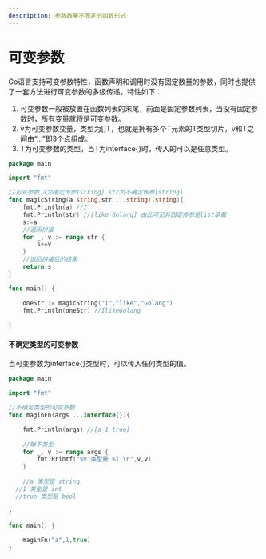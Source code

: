 ```yaml
---
description: 参数数量不固定的函数形式
---
```


# 可变参数

Go语言支持可变参数特性，函数声明和调用时没有固定数量的参数，同时也提供了一套方法进行可变参数的多级传递。特性如下：

1. 可变参数一般被放置在函数列表的末尾，前面是固定参数列表，当没有固定参数时，所有变量就将是可变参数。
2. v为可变参数变量，类型为\[\]T，也就是拥有多个T元素的T类型切片，v和T之间由“...”即3个点组成。
3. T为可变参数的类型，当T为interface{}时，传入的可以是任意类型。

```go
package main

import "fmt"

//可变参数 a为确定传参[string] str为不确定传参[string]
func magicString(a string,str ...string)(string){
	fmt.Println(a) //I
	fmt.Println(str) //[like Golang] 由此可见非固定传参是list承载
	s:=a
	//遍历拼接
	for _, v := range str {
		s+=v
	}
	//返回拼接后的结果
	return s
}

func main() {

	oneStr := magicString("I","like","Golang")
	fmt.Println(oneStr) //IlikeGolang
	
}

```

#### 不确定类型的可变参数

当可变参数为interface{}类型时，可以传入任何类型的值。

```go
package main

import "fmt"

//不确定类型的可变参数
func maginFn(args ...interface{}){

	fmt.Println(args) //[a 1 true]
	
	//瞅下类型
	for _, v := range args {
		fmt.Printf("%v 类型是 %T \n",v,v)
	}
	
	//a 类型是 string 
  //1 类型是 int 
  //true 类型是 bool 
	
}

func main() {

	maginFn("a",1,true)
}

```

